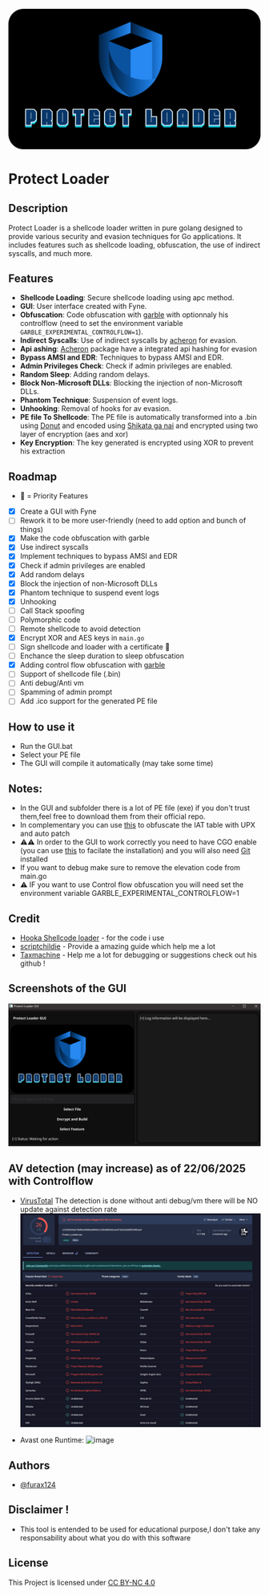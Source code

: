 
![Logo](https://github.com/furax124/Protect_Loader/blob/main/GUI/Assets/LOGO.png)

# Protect Loader

## Description
Protect Loader is a shellcode loader written in pure golang designed to provide various security and evasion techniques for Go applications. It includes features such as shellcode loading, obfuscation, the use of indirect syscalls, and much more.

## Features
- **Shellcode Loading**: Secure shellcode loading using apc method.
- **GUI**: User interface created with Fyne.
- **Obfuscation**: Code obfuscation with [garble](https://github.com/burrowers/garble) with optionnaly his controlflow (need to set the environment variable `GARBLE_EXPERIMENTAL_CONTROLFLOW=1`).
- **Indirect Syscalls**: Use of indirect syscalls by [acheron](https://github.com/f1zm0/acheron) for evasion.
- **Api ashing**: [Acheron](https://github.com/f1zm0/acheron) package have a integrated api hashing for evasion
- **Bypass AMSI and EDR**: Techniques to bypass AMSI and EDR.
- **Admin Privileges Check**: Check if admin privileges are enabled.
- **Random Sleep**: Adding random delays.
- **Block Non-Microsoft DLLs**: Blocking the injection of non-Microsoft DLLs.
- **Phantom Technique**: Suspension of event logs.
- **Unhooking**: Removal of hooks for av evasion.
- **PE file To Shellcode**: The PE file is automatically transformed into a .bin using [Donut](https://github.com/TheWover/donut) and encoded using [Shikata ga nai](https://github.com/EgeBalci/sgn) and encrypted using two layer of encryption (aes and xor)
- **Key Encryption**: The key generated is encrypted using XOR to prevent his extraction

## Roadmap
- 🚧 = Priority Features

- [X] Create a GUI with Fyne
- [ ] Rework it to be more user-friendly (need to add option and bunch of things)
- [X] Make the code obfuscation with garble
- [X] Use indirect syscalls
- [X] Implement techniques to bypass AMSI and EDR
- [X] Check if admin privileges are enabled
- [X] Add random delays
- [X] Block the injection of non-Microsoft DLLs
- [X] Phantom technique to suspend event logs
- [X] Unhooking
- [ ] Call Stack spoofing
- [ ] Polymorphic code
- [ ] Remote shellcode to avoid detection
- [X] Encrypt XOR and AES keys in `main.go`
- [ ] Sign shellcode and loader with a certificate 🚧
- [ ] Enchance the sleep duration to sleep obfuscation
- [X] Adding control flow obfuscation with [garble](https://github.com/burrowers/garble/blob/master/docs/CONTROLFLOW.md)
- [ ] Support of shellcode file (.bin)
- [ ] Anti debug/Anti vm
- [ ] Spamming of admin prompt
- [ ] Add .ico support for the generated PE file

## How to use it

- Run the GUI.bat 
- Select your PE file
- The GUI will compile it automatically (may take some time)
## Notes:
- In the GUI and subfolder there is a lot of PE file (exe) if you don't trust them,feel free to download them from their official repo.
- In complementary you can use [this](https://github.com/furax124/UPX_Compress_And_Patcher) to obfuscate the IAT table with UPX and auto patch
- ⚠️⚠️ In order to the GUI to work correctly you need to have CGO enable (you can use [this](https://github.com/ehsan18t/easy-mingw-installer/tree/main?tab=readme-ov-file) to facilate the installation) and you will also need [Git](https://git-scm.com/downloads/win) installed
- If you want to debug make sure to remove the elevation code from main.go
- ⚠️ IF you want to use Control flow obfuscation you will need set the environment variable GARBLE_EXPERIMENTAL_CONTROLFLOW=1
## Credit

 - [Hooka Shellcode loader](https://github.com/D3Ext/Hooka) - for the code i use 
 - [scriptchildie](https://www.scriptchildie.com/) - Provide a amazing guide which help me a lot
 - [Taxmachine](https://github.com/TaxMachine) - Help me a lot for debugging or suggestions check out his github !


## Screenshots of the GUI

![App Screenshot](https://github.com/furax124/Protect_Loader/blob/main/GUI/Assets/Preview.png)

## AV detection (may increase) as of 22/06/2025 with Controlflow 
- [VirusTotal](https://www.virustotal.com/gui/file/c21626264ab73b89acbb80ae906b41c33b3db63dcae2d73de25eb8f024982aa4/detection) The detection is done without anti debug/vm there will be NO update against detection rate
![image](https://raw.githubusercontent.com/furax124/Protect_Loader/refs/heads/main/GUI/Assets/DETECTION.png)

- Avast one Runtime:
![image](https://github.com/user-attachments/assets/22fccf5e-7a47-40fa-bcfa-86853e73b930)


## Authors

- [@furax124](https://github.com/furax124)

## Disclaimer !

- This tool is entended to be used for educational purpose,I don't take any responsability about what you do with this software

## License

This Project is licensed under [CC BY-NC 4.0](https://creativecommons.org/licenses/by-nc/4.0/)
